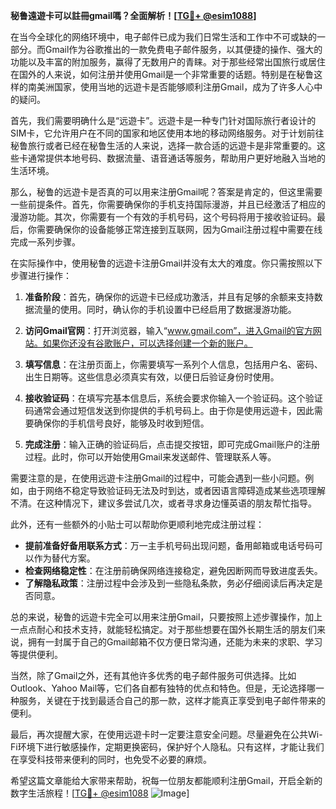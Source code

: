 **秘鲁遠遊卡可以註冊gmail嗎？全面解析！[[TG💪+ @esim1088](https://t.me/s/esim1088)]**

在当今全球化的网络环境中，电子邮件已成为我们日常生活和工作中不可或缺的一部分。而Gmail作为谷歌推出的一款免费电子邮件服务，以其便捷的操作、强大的功能以及丰富的附加服务，赢得了无数用户的青睐。对于那些经常出国旅行或居住在国外的人来说，如何注册并使用Gmail是一个非常重要的话题。特别是在秘鲁这样的南美洲国家，使用当地的远遊卡是否能够顺利注册Gmail，成为了许多人心中的疑问。

首先，我们需要明确什么是“远遊卡”。远遊卡是一种专门针对国际旅行者设计的SIM卡，它允许用户在不同的国家和地区使用本地的移动网络服务。对于计划前往秘鲁旅行或者已经在秘鲁生活的人来说，选择一款合适的远遊卡是非常重要的。这些卡通常提供本地号码、数据流量、语音通话等服务，帮助用户更好地融入当地的生活环境。

那么，秘鲁的远遊卡是否真的可以用来注册Gmail呢？答案是肯定的，但这里需要一些前提条件。首先，你需要确保你的手机支持国际漫游，并且已经激活了相应的漫游功能。其次，你需要有一个有效的手机号码，这个号码将用于接收验证码。最后，你需要确保你的设备能够正常连接到互联网，因为Gmail注册过程中需要在线完成一系列步骤。

在实际操作中，使用秘鲁的远遊卡注册Gmail并没有太大的难度。你只需按照以下步骤进行操作：

1. **准备阶段**：首先，确保你的远遊卡已经成功激活，并且有足够的余额来支持数据流量的使用。同时，确认你的手机设置中已经启用了数据漫游功能。

2. **访问Gmail官网**：打开浏览器，输入“www.gmail.com”，进入Gmail的官方网站。如果你还没有谷歌账户，可以选择创建一个新的账户。

3. **填写信息**：在注册页面上，你需要填写一系列个人信息，包括用户名、密码、出生日期等。这些信息必须真实有效，以便日后验证身份时使用。

4. **接收验证码**：在填写完基本信息后，系统会要求你输入一个验证码。这个验证码通常会通过短信发送到你提供的手机号码上。由于你是使用远遊卡，因此需要确保你的手机信号良好，能够及时收到短信。

5. **完成注册**：输入正确的验证码后，点击提交按钮，即可完成Gmail账户的注册过程。此时，你可以开始使用Gmail来发送邮件、管理联系人等。

需要注意的是，在使用远遊卡注册Gmail的过程中，可能会遇到一些小问题。例如，由于网络不稳定导致验证码无法及时到达，或者因语言障碍造成某些选项理解不清。在这种情况下，建议多尝试几次，或者寻求身边懂英语的朋友帮忙指导。

此外，还有一些额外的小贴士可以帮助你更顺利地完成注册过程：

- **提前准备好备用联系方式**：万一主手机号码出现问题，备用邮箱或电话号码可以作为替代方案。
- **检查网络稳定性**：在注册前确保网络连接稳定，避免因断网而导致进度丢失。
- **了解隐私政策**：注册过程中会涉及到一些隐私条款，务必仔细阅读后再决定是否同意。

总的来说，秘鲁的远遊卡完全可以用来注册Gmail，只要按照上述步骤操作，加上一点点耐心和技术支持，就能轻松搞定。对于那些想要在国外长期生活的朋友们来说，拥有一封属于自己的Gmail邮箱不仅方便日常沟通，还能为未来的求职、学习等提供便利。

当然，除了Gmail之外，还有其他许多优秀的电子邮件服务可供选择。比如Outlook、Yahoo Mail等，它们各自都有独特的优点和特色。但是，无论选择哪一种服务，关键在于找到最适合自己的那一款，这样才能真正享受到电子邮件带来的便利。

最后，再次提醒大家，在使用远遊卡时一定要注意安全问题。尽量避免在公共Wi-Fi环境下进行敏感操作，定期更换密码，保护好个人隐私。只有这样，才能让我们在享受科技带来便利的同时，也免受不必要的麻烦。

希望这篇文章能给大家带来帮助，祝每一位朋友都能顺利注册Gmail，开启全新的数字生活旅程！[[TG💪+ @esim1088](https://t.me/s/esim1088) ![Image](https://i.postimg.cc/4NQfJmqS/Snipaste-2025-05-13-00-14-12.png)]